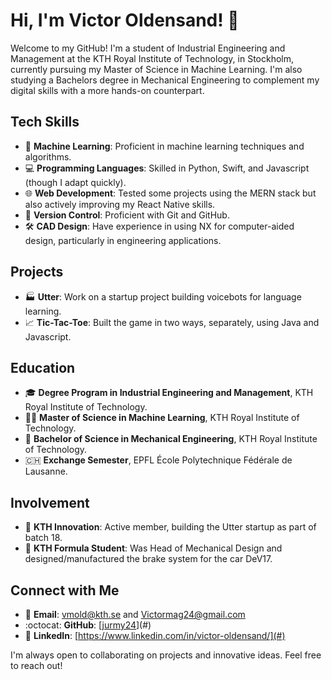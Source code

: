 # Hi, I'm Victor Oldensand! 👋

Welcome to my GitHub! I'm a student of Industrial Engineering and Management at the KTH Royal Institute of Technology, in Stockholm, currently pursuing my Master of Science in Machine Learning. I'm also studying a Bachelors degree in Mechanical Engineering to complement my digital skills with a more hands-on counterpart. 

## Tech Skills
- 🤖 **Machine Learning**: Proficient in machine learning techniques and algorithms.
- 💻 **Programming Languages**: Skilled in Python, Swift, and Javascript (though I adapt quickly).
- 🌐 **Web Development**: Tested some projects using the MERN stack but also actively improving my React Native skills.
- 📁 **Version Control**: Proficient with Git and GitHub.
- 🛠️ **CAD Design**: Have experience in using NX for computer-aided design, particularly in engineering applications.

## Projects
- 🏭 **Utter**: Work on a startup project building voicebots for language learning.
- 📈 **Tic-Tac-Toe**: Built the game in two ways, separately, using Java and Javascript. 

## Education
- 🎓 **Degree Program in Industrial Engineering and Management**, KTH Royal Institute of Technology.
- 🧑‍💻 **Master of Science in Machine Learning**, KTH Royal Institute of Technology.
- 🔧 **Bachelor of Science in Mechanical Engineering**, KTH Royal Institute of Technology.
- 🇨🇭 **Exchange Semester**, EPFL École Polytechnique Fédérale de Lausanne.

## Involvement
- 🤖 **KTH Innovation**: Active member, building the Utter startup as part of batch 18.
- 🚗 **KTH Formula Student**: Was Head of Mechanical Design and designed/manufactured the brake system for the car DeV17.

## Connect with Me
- 📧 **Email**: vmold@kth.se and Victormag24@gmail.com
- :octocat: **GitHub**: [[jurmy24](https://github.com/jurmy24)](#)
- 👔 **LinkedIn**: [https://www.linkedin.com/in/victor-oldensand/](#)

I'm always open to collaborating on projects and innovative ideas. Feel free to reach out!
